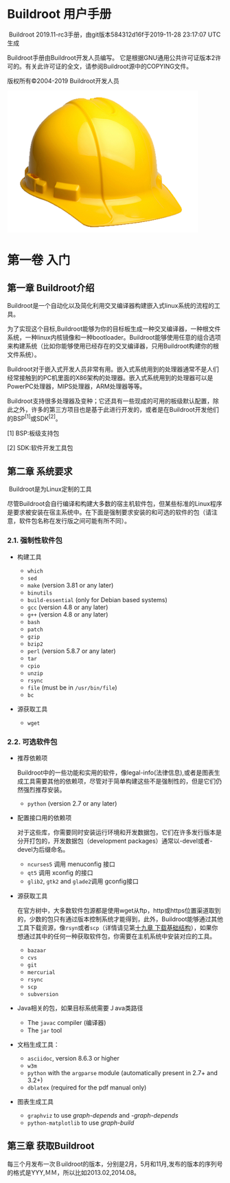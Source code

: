 # Buildroot 用户手册

​	Buildroot 2019.11-rc3手册，由git版本584312d16f于2019-11-28 23:17:07 UTC生成

Buildroot手册由Buildroot开发人员编写。 它是根据GNU通用公共许可证版本2许可的。有关此许可证的全文，请参阅Buildroot源中的COPYING文件。

版权所有©2004-2019 Buildroot开发人员

![1](pics/1.png)

# 第一卷 入门

## 第一章 Buildroot介绍

​	Buildroot是一个自动化以及简化利用交叉编译器构建嵌入式linux系统的流程的工具。

​	为了实现这个目标,Buildroot能够为你的目标板生成一种交叉编译器，一种根文件系统，一种linux内核镜像和一种bootloader。Buildroot能够使用任意的组合选项来构建系统（比如你能够使用已经存在的交叉编译器，只用Buildroot构建你的根文件系统）。

​	Buildroot对于嵌入式开发人员非常有用。嵌入式系统用到的处理器通常不是人们经常接触到的PC机里面的X86架构的处理器。嵌入式系统用到的处理器可以是PowerPC处理器，MIPS处理器，ARM处理器等等。

​	Buildroot支持很多处理器及变种；它还具有一些现成的可用的板级默认配置，除此之外，许多的第三方项目也是基于此进行开发的，或者是在Buildroot开发他们的BSP<sup>[1]</sup>或SDK<sup>[2]</sup>。

[1] BSP:板级支持包

[2] SDK:软件开发工具包

## 第二章 系统要求

​	Buildroot是为Linux定制的工具

​	尽管Buildroot会自行编译和构建大多数的宿主机软件包，但某些标准的Linux程序是要求被安装在宿主系统中。在下面是强制要求安装的和可选的软件的包（请注意，软件包名称在发行版之间可能有所不同）。

### 2.1. 强制性软件包 

- 构建工具
  -  `which` 
  -  `sed` 
  -  `make` (version 3.81 or any later) 
  -  `binutils` 
  -  `build-essential` (only for Debian based systems) 
  -  `gcc` (version 4.8 or any later) 
  -  `g++` (version 4.8 or any later) 
  -  `bash` 
  -  `patch` 
  -  `gzip` 
  -  `bzip2` 
  -  `perl` (version 5.8.7 or any later) 
  -  `tar` 
  -  `cpio` 
  -  `unzip` 
  -  `rsync` 
  -  `file` (must be in `/usr/bin/file`) 
  -  `bc` 

- 源获取工具
  - `wget`

### 2.2. 可选软件包

- 推荐依赖项

  Buildroot中的一些功能和实用的软件，像legal-info(法律信息),或者是图表生成工具需要其他的依赖项，尽管对于简单构建这些不是强制性的，但是它们仍然强烈推荐安装。

  - `python` (version 2.7 or any later) 

- 配置接口用的依赖项

  对于这些库，你需要同时安装运行环境和开发数据包，它们在许多发行版本是分开打包的，开发数据包（development packages）通常以-devel或者-devel为后缀命名。

  -  `ncurses5` 调用 menuconfig 接口
  -  `qt5` 调用 xconfig 的接口
  -  `glib2`, `gtk2` and `glade2`调用 gconfig接口

- 源获取工具

  在官方树中，大多数软件包源都是使用wget从ftp，http或https位置渠道取到的，少数的包只有通过版本控制系统才能得到，此外，Buildroot能够通过其他工具下载资源，像`rsyn`或者`scp`（详情请见第[十九章 下载基础结构]()），如果你想通过其中的任何一种获取软件包，你需要在主机系统中安装对应的工具。

  -  `bazaar` 
  -  `cvs` 
  -  `git` 
  -  `mercurial` 
  -  `rsync` 
  -  `scp` 
  -  `subversion` 

- Java相关的包，如果目标系统需要Ｊava类路径
  -  The `javac` compiler (编译器)
  -  The `jar` tool 

- 文档生成工具：
  -  `asciidoc`, version 8.6.3 or higher 
  -  `w3m` 
  -  `python` with the `argparse` module (automatically present in 2.7+ and 3.2+) 
  -  `dblatex` (required for the pdf manual only) 

- 图表生成工具
  -  `graphviz` to use *graph-depends* and *-graph-depends* 
  -  `python-matplotlib` to use *graph-build* 

## 第三章 获取Buildroot

​	每三个月发布一次Ｂuildroot的版本，分别是2月，5月和11月,发布的版本的序列号的格式是YYY,ＭＭ，所以比如2013.02,2014.08。

​	